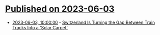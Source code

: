 # [Published on 2023-06-03](index.md)

* [2023-06-03, 10:00:00](https://hardware.slashdot.org/story/23/06/02/2125206/switzerland-is-turning-the-gap-between-train-tracks-into-a-solar-carpet?utm_source=rss1.0mainlinkanon&utm_medium=feed) - [Switzerland Is Turning the Gap Between Train Tracks Into a 'Solar Carpet'](https://hardware.slashdot.org/story/23/06/02/2125206/switzerland-is-turning-the-gap-between-train-tracks-into-a-solar-carpet?utm_source=rss1.0mainlinkanon&utm_medium=feed)
